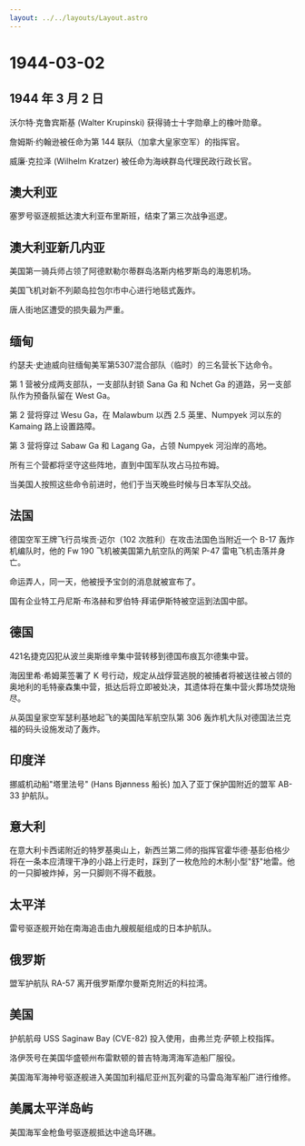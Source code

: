 ```yaml
---
layout: ../../layouts/Layout.astro
---
```


# 1944-03-02

## 1944 年 3 月 2 日

沃尔特·克鲁宾斯基 (Walter Krupinski) 获得骑士十字勋章上的橡叶勋章。

詹姆斯·约翰逊被任命为第 144 联队（加拿大皇家空军）的指挥官。

威廉·克拉泽 (Wilhelm Kratzer) 被任命为海峡群岛代理民政行政长官。

## 澳大利亚

塞罗号驱逐舰抵达澳大利亚布里斯班，结束了第三次战争巡逻。

## 澳大利亚新几内亚

美国第一骑兵师占领了阿德默勒尔蒂群岛洛斯内格罗斯岛的海恩机场。

美国飞机对新不列颠岛拉包尔市中心进行地毯式轰炸。

唐人街地区遭受的损失最为严重。

## 缅甸

约瑟夫·史迪威向驻缅甸美军第5307混合部队（临时）的三名营长下达命令。

第 1 营被分成两支部队，一支部队封锁 Sana Ga 和 Nchet Ga
的道路，另一支部队作为预备队留在 West Ga。

第 2 营将穿过 Wesu Ga，在 Malawbum 以西 2.5 英里、Numpyek 河以东的
Kamaing 路上设置路障。

第 3 营将穿过 Sabaw Ga 和 Lagang Ga，占领 Numpyek 河沿岸的高地。

所有三个营都将坚守这些阵地，直到中国军队攻占马拉布姆。

当美国人按照这些命令前进时，他们于当天晚些时候与日本军队交战。

## 法国

德国空军王牌飞行员埃贡·迈尔（102 次胜利）在攻击法国色当附近一个 B-17
轰炸机编队时，他的 Fw 190 飞机被美国第九航空队的两架 P-47
雷电飞机击落并身亡。

命运弄人，同一天，他被授予宝剑的消息就被宣布了。

国有企业特工丹尼斯·布洛赫和罗伯特·拜诺伊斯特被空运到法国中部。

## 德国

421名捷克囚犯从波兰奥斯维辛集中营转移到德国布痕瓦尔德集中营。

海因里希·希姆莱签署了 K
号行动，规定从战俘营逃脱的被捕者将被送往被占领的奥地利的毛特豪森集中营，抵达后将立即被处决，其遗体将在集中营火葬场焚烧殆尽。

从英国皇家空军瑟利基地起飞的美国陆军航空队第 306
轰炸机大队对德国法兰克福的码头设施发动了轰炸。

## 印度洋

挪威机动船"塔里法号" (Hans Bjønness 船长) 加入了亚丁保护国附近的盟军
AB-33 护航队。

## 意大利

在意大利卡西诺附近的特罗基奥山上，新西兰第二师的指挥官霍华德·基彭伯格少将在一条本应清理干净的小路上行走时，踩到了一枚危险的木制小型"舒"地雷。他的一只脚被炸掉，另一只脚则不得不截肢。

## 太平洋

雷号驱逐舰开始在南海追击由九艘舰艇组成的日本护航队。

## 俄罗斯

盟军护航队 RA-57 离开俄罗斯摩尔曼斯克附近的科拉湾。

## 美国

护航航母 USS Saginaw Bay (CVE-82) 投入使用，由弗兰克·萨顿上校指挥。

洛伊茨号在美国华盛顿州布雷默顿的普吉特海湾海军造船厂服役。

美国海军海神号驱逐舰进入美国加利福尼亚州瓦列霍的马雷岛海军船厂进行维修。

## 美属太平洋岛屿

美国海军金枪鱼号驱逐舰抵达中途岛环礁。